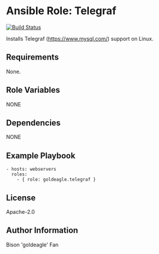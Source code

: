 # Ansible Role: Telegraf

[![Build Status](https://travis-ci.org/geerlingguy/ansible-role-php-mysql.svg?branch=master)](https://travis-ci.org/geerlingguy/ansible-role-php-mysql)

Installs Telegraf (https://www.mysql.com/) support on Linux.

## Requirements

None.

## Role Variables

NONE

## Dependencies

NONE

## Example Playbook

    - hosts: webservers
      roles:
        - { role: goldeagle.telegraf }

## License

Apache-2.0

## Author Information

Bison 'goldeagle' Fan
